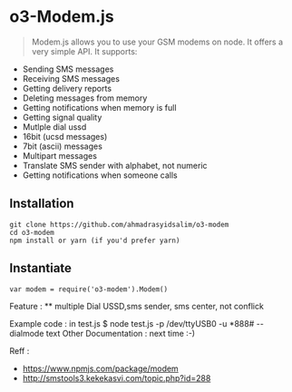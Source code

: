 o3-Modem.js
============================
> Modem.js allows you to use your GSM modems on node.
It offers a very simple API.
It supports:
* Sending SMS messages
* Receiving SMS messages
* Getting delivery reports
* Deleting messages from memory
* Getting notifications when memory is full
* Getting signal quality
* Mutlple dial ussd
* 16bit (ucsd messages)
* 7bit (ascii) messages
* Multipart messages
* Translate SMS sender with alphabet, not numeric
* Getting notifications when someone calls

Installation
------------
```
git clone https://github.com/ahmadrasyidsalim/o3-modem  
cd o3-modem  
npm install or yarn (if you'd prefer yarn)
```

Instantiate
-----------
```
var modem = require('o3-modem').Modem()
```
Feature :
** multiple Dial USSD,sms sender, sms center, not conflick

Example code : in test.js
$ node test.js -p /dev/ttyUSB0 -u *888# --dialmode text
Other Documentation : next time :-)

Reff :
* https://www.npmjs.com/package/modem
* http://smstools3.kekekasvi.com/topic.php?id=288
